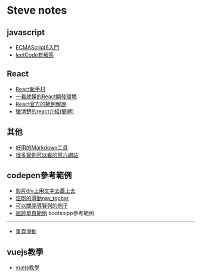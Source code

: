 Steve notes
============

javascript
-----------
* [ECMAScript6入門](http://es6.ruanyifeng.com/)
* [leetCode有解答](https://skyyen999.gitbooks.io/-leetcode-with-javascript/content/questions/242md.html)

React
-----
* [React新手村](http://sweeteason.pixnet.net/blog/post/42799208#react1)
* [一看就懂的React開發環境](http://blog.techbridge.cc/2016/07/30/react-dev-enviroment-webpack-browserify/)
* [React官方的範例解說](https://facebook.github.io/react/index.html)
* [蠻清楚的react介紹(簡體)](https://www.w3cplus.com/javascript/the-inner-workings-of-virtual-dom.html)

其他
-----
* [好用的Markdown工具](https://stackedit.io/editor)
* [很多實例可以看的阿六網站](https://www.kancloud.cn/digest/yvettelau/137641)

codepen參考範例
---------------
* [影片div上用文字去蓋上去](https://codepen.io/icutpeople/pen/whueK)
* [炫砲的滑動nav_topbar](https://codepen.io/davidicus/pen/pvObpV)
* [可以關閉導覽列的例子](https://codepen.io/surjithctly/pen/pLDwe)
* [超帥單頁範例](https://codepen.io/suez/pen/JoWKKX)
bootsnipp參考範例
-----------------
* [單頁滑動](https://bootsnipp.com/snippets/featured/animated-vertical-bootstrap-carousel-on-mouse-scroll-and-swipe)


vuejs教學
----------
* [vuejs教學](https://nowills.blogspot.tw/search/label/Vue%20js?&max-results=8)

